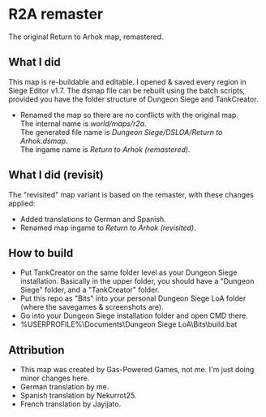 # R2A remaster
The original Return to Arhok map, remastered.

## What I did
This map is re-buildable and editable. I opened & saved every region in Siege Editor v1.7. The dsmap file can be rebuilt using the batch scripts, provided you have the folder structure of Dungeon Siege and TankCreator.
- Renamed the map so there are no conflicts with the original map.\
  The internal name is *world/maps/r2a*.\
  The generated file name is *Dungeon Siege/DSLOA/Return to Arhok.dsmap*.\
  The ingame name is *Return to Arhok (remastered)*.

## What I did (revisit)
The "revisited" map variant is based on the remaster, with these changes applied:
- Added translations to German and Spanish.
- Renamed map ingame to *Return to Arhok (revisited)*.

## How to build
- Put TankCreator on the same folder level as your Dungeon Siege installation. Basically in the upper folder, you should have a "Dungeon Siege" folder, and a "TankCreator" folder.
- Put this repo as "Bits" into your personal Dungeon Siege LoA folder (where the savegames & screenshots are).
- Go into your Dungeon Siege installation folder and open CMD there.
- %USERPROFILE%\Documents\Dungeon Siege LoA\Bits\build.bat

## Attribution
- This map was created by Gas-Powered Games, not me. I'm just doing minor changes here.
- German translation by me.
- Spanish translation by Nekurrot25.
- French translation by Jayijato.
